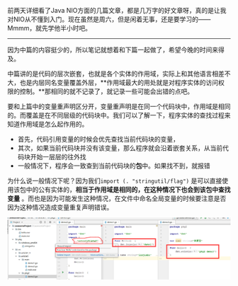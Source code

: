 前两天详细看了Java NIO方面的几篇文章，都是几万字的好文章呀，真的是让我对NIO从不懂到入门。现在虽然是周六，但是闲着无事，还是要学习的——Mmmm，就先学他半小时吧。

---

因为中篇的内容挺少的，所以笔记就想着和下篇一起做了，希望今晚的时间来得及。

中篇讲的是代码的层次嵌套，也就是各个实体的作用域，实际上和其他语言相差不大，也是内层同名变量覆盖外层，**作用域最大的用处就是对程序实体的访问权限的控制。**那相同的就不记录了，就记录一些可能会出错的点吧。

要和上篇中的变量重声明区分开，变量重声明是在同一个代码块中，作用域是相同的。而覆盖是在不同层级的代码块中。我们可以了解一下，程序实体的查找过程来知道作用域是怎么起作用的。

- 首先，代码引用变量的时候会优先查找当前代码块的变量，
- 其次，如果当前代码块并没有该变量，那么程序就会沿着嵌套关系，从当前代码块开始一层层的往外找
- 一般情况下，程序会一致查到当前代码块的**包**中。如果找不到，就报错

为什么说一般情况下呢？因为我们`import (. "stringutil/flag")` 是可以直接使用该包中的公有实体的，**相当于作用域是相同的，在这种情况下也会到该包中查找变量** 。而也是因为可能发生这种情况，在文件中命名全局变量的时候要注意是否因为这种情况造成变量重复声明错误。

<img src="https://github.com/krystalics/krystalics.github.io/blob/master/_posts/go/img/17.png?raw=true">



